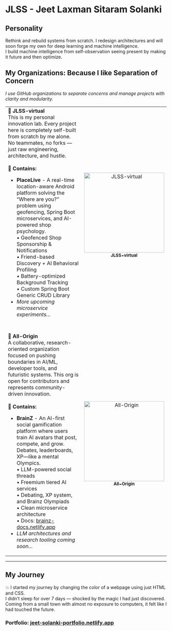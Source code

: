 # JLSS - Jeet Laxman Sitaram Solanki

## Personality
Rethink and rebuild systems from scratch. I redesign architectures and will soon forge my own for deep learning and machine intelligence.  
I build machine intelligence from self-observation seeing present by making it future and then optimize.

## My Organizations: Because I like Separation of Concern
_I use GitHub organizations to separate concerns and manage projects with clarity and modularity._

<table>
  <tr>
    <td align="left" valign="middle" width="70%">
      <b>🔹 JLSS-virtual</b><br/>
      This is my personal innovation lab. Every project here is completely self-built from scratch by me alone. No teammates, no forks — just raw engineering, architecture, and hustle.<br/><br/>
      <b>🧩 Contains:</b>
      <ul>
        <li><b>PlaceLive</b> - A real-time location-aware Android platform solving the “Where are you?” problem using geofencing, Spring Boot microservices, and AI-powered shop psychology.<br/>
          • Geofenced Shop Sponsorship & Notifications<br/>
          • Friend-based Discovery + AI Behavioral Profiling<br/>
          • Battery-optimized Background Tracking<br/>
          • Custom Spring Boot Generic CRUD Library<br/>
        </li>
        <li><i>More upcoming microservice experiments...</i></li>
      </ul>
    </td>
    <td align="center" valign="middle" width="30%">
      <a href="https://github.com/JLSS-virtual">
         <img src="https://github.com/JLSS-virtual.png" width="250" alt="JLSS-virtual"/><br/>
        <sub><b>JLSS-virtual</b></sub>
      </a>
    </td>
  </tr>

  <tr><td colspan="2"><br/></td></tr>

  <tr>
    <td align="left" valign="middle" width="70%">
      <b>🔹 All-Origin</b><br/>
      A collaborative, research-oriented organization focused on pushing boundaries in AI/ML, developer tools, and futuristic systems. This org is open for contributors and represents community-driven innovation.<br/><br/>
      <b>🧩 Contains:</b>
      <ul>
        <li><b>BrainZ</b> - An AI-first social gamification platform where users train AI avatars that post, compete, and grow. Debates, leaderboards, XP—like a mental Olympics.<br/>
          • LLM-powered social threads<br/>
          • Freemium tiered AI services<br/>
          • Debating, XP system, and Brainz Olympiads<br/>
          • Clean microservice architecture<br/>
          • Docs: <a href="https://brainz-docs.netlify.app" target="_blank">brainz-docs.netlify.app</a>
        </li>
        <li><i>LLM architectures and research tooling coming soon...</i></li>
      </ul>
    </td>
    <td align="center" valign="middle" width="30%">
      <a href="https://github.com/All-Origin">
        <img src="https://github.com/All-Origin.png" width="250"  alt="All-Origin"/><br/>
        <sub><b>All-Origin</b></sub>
      </a>
    </td>
  </tr>
</table>

---

## My Journey
💥 I started my journey by changing the color of a webpage using just HTML and CSS.  
I didn’t sleep for over 7 days — shocked by the magic I had just discovered.  
Coming from a small town with almost no exposure to computers, it felt like I had touched the future.

### Portfolio: [jeet-solanki-portfolio.netlify.app](https://jeet-solanki-portfolio.netlify.app)
